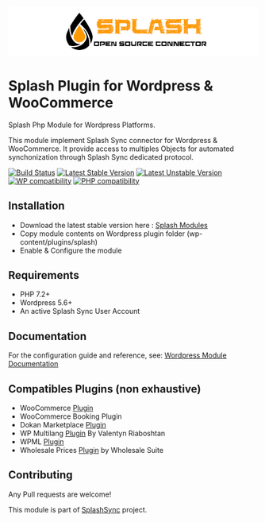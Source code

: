 
[![N|Solid](https://github.com/SplashSync/Php-Core/raw/master/img/github.jpg)](https://www.splashsync.com)

# Splash Plugin for Wordpress & WooCommerce
Splash Php Module for Wordpress Platforms.

This module implement Splash Sync connector for Wordpress & WooCommerce. It provide access to multiples Objects for automated synchonization through Splash Sync dedicated protocol.

[![Build Status](https://travis-ci.org/SplashSync/Wordpress.svg?branch=master)](https://travis-ci.org/SplashSync/Wordpress)
[![Latest Stable Version](https://poser.pugx.org/splash/wordpress/v/stable)](https://packagist.org/packages/splash/wordpress)
[![Latest Unstable Version](https://poser.pugx.org/splash/wordpress/v/unstable)](https://packagist.org/packages/splash/wordpress)
[![WP compatibility](https://www.plugintests.com/plugins/splash-connector/wp-badge.svg)](https://www.plugintests.com/plugins/splash-connector/latest-report)
[![PHP compatibility](https://www.plugintests.com/plugins/splash-connector/php-badge.svg)](https://www.plugintests.com/plugins/splash-connector/latest-report)

## Installation

* Download the latest stable version here : [Splash Modules](https://www.splashsync.com/en/modules/)
* Copy module contents on Wordpress plugin folder (wp-content/plugins/splash) 
* Enable & Configure the module

## Requirements

* PHP 7.2+
* Wordpress 5.6+
* An active Splash Sync User Account

## Documentation

For the configuration guide and reference, see: [Wordpress Module Documentation](https://splashsync.gitlab.io/Wordpress)

## Compatibles Plugins (non exhaustive)

* WooCommerce [Plugin](https://wordpress.org/plugins/woocommerce/)
* WooCommerce Booking Plugin
* Dokan Marketplace [Plugin](https://wordpress.org/plugins/dokan-lite/)
* WP Multilang [Plugin](https://wordpress.org/plugins/wp-multilang/) By Valentyn Riaboshtan 
* WPML [Plugin](https://wpml.org/)
* Wholesale Prices [Plugin](https://wordpress.org/plugins/woocommerce-wholesale-prices/) by Wholesale Suite 

## Contributing

Any Pull requests are welcome! 

This module is part of [SplashSync](http://www.splashsync.com) project.
